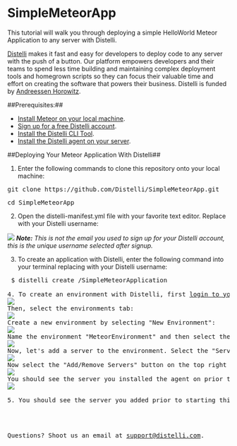 # SimpleMeteorApp
This tutorial will walk you through deploying a simple HelloWorld Meteor Application to any server with Distelli.

<a href="https://www.distelli.com" target="_blank">Distelli</a> makes it fast and easy for developers to deploy code to any server with the push of a button. Our platform empowers developers and their teams to spend less time building and maintaining complex deployment tools and homegrown scripts so they can focus their valuable time and effort on creating the software that powers their business. Distelli is funded by <a href="http://www.a16z.com" target="_blank">Andreessen Horowitz</a>.

##Prerequisites:##
* <a href="https://www.meteor.com/install" target="_blank">Install Meteor on your local machine</a>.
* <a href="https://www.distelli.com/signup" target="_blank">Sign up for a free Distelli account</a>.
* <a href="https://www.distelli.com/docs/setup" target="_blank">Install the Distelli CLI Tool</a>.
* <a href="https://www.distelli.com/docs/agent-setup" target = "_blank">Install the Distelli agent on your server</a>.

##Deploying Your Meteor Application With Distelli##

1. Enter the following commands to clone this repository onto your local machine:
<pre>git clone https://github.com/Distelli/SimpleMeteorApp.git</pre>
<pre>cd SimpleMeteorApp</pre>

2. Open the distelli-manifest.yml file with your favorite text editor. Replace <username> with your Distelli username:
<img src="https://monosnap.com/file/7aVg6lS9nLaHp3n6t6lBdQeQoFrrDe.png">
<i><b>Note:</b> This is not the email you used to sign up for your Distelli account, this is the unique username selected after signup.</i>

3. To create an application with Distelli, enter the following command into your terminal replacing <username> with your Distelli username:
<pre> $ distelli create <username>/SimpleMeteorApplication

4. To create an environment with Distelli, first <a href="https://www.distelli.com/login" target="_blank">login to your Distelli account<a>. Once logged in you should see the Meteor application you just created listed. Select the SimpleMeteorApplication:
<img src="https://monosnap.com/file/62C7YNcTLbM0fKzERMwy38w8wbEHqM.png">
Then, select the environments tab:
<img src="https://monosnap.com/file/mndKKqpXetldIn46QHvInlWn9fJOmJ.png">
Create a new environment by selecting "New Environment":
<img src="https://monosnap.com/file/lxsCrBn5IBptXR6h40RuTR8VosmHA8.png">
Name the environment "MeteorEnvironment" and then select the "Create Environment" button:
<img src="https://monosnap.com/file/q8MCSvI0JRNq9pOvAxxYmw0x0BJUJc.png">
Now, let's add a server to the environment. Select the "Servers" button on the top right of the page:
<img src="https://monosnap.com/file/72MP9xzaLwXAc1kH3ZMEXDRg7PnOF9.png">
Now select the "Add/Remove Servers" button on the top right of the page:
<img src="https://monosnap.com/file/mlBY0gOOaCJIZAbctYRafLzvhfiym6.png">
You should see the server you installed the agent on prior to starting this tutorial. Add that server to the environment by selecting the add button:
<img src="https://monosnap.com/file/8p6wYuziTvsievb5eWxKzLDwnD6Npb.png">

5. You should see the server you added prior to starting this tutorial listed on the servers page.




Questions? Shoot us an email at <a href="mailto:support@disteli.com" target="_blank">support@distelli.com</a>.
